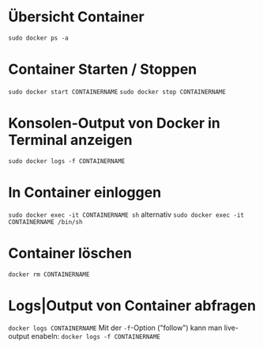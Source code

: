 # Übersicht Container
`sudo docker ps -a`
# Container Starten / Stoppen
`sudo docker start CONTAINERNAME`
`sudo docker stop CONTAINERNAME`
# Konsolen-Output von Docker in Terminal anzeigen
`sudo docker logs -f CONTAINERNAME`
# In Container einloggen
`sudo docker exec -it CONTAINERNAME sh`
alternativ
`sudo docker exec -it CONTAINERNAME /bin/sh`
# Container löschen
`docker rm CONTAINERNAME`
# Logs|Output von Container abfragen
`docker logs CONTAINERNAME`
Mit der `-f`-Option ("follow") kann man live-output enabeln:
`docker logs -f CONTAINERNAME`
